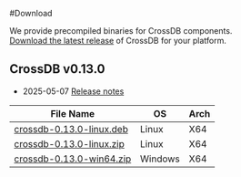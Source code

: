 #Download

We provide precompiled binaries for CrossDB components.  
[Download the latest release](https://github.com/crossdb-org/CrossDB/releases) of CrossDB for your platform.

## CrossDB v0.13.0

* 2025-05-07 [Release notes](../CHANGELOG.md#0.13.0)

 File Name | OS | Arch
 --------- | -------- | ----
 [crossdb-0.13.0-linux.deb](https://github.com/crossdb-org/CrossDB/releases/download/0.13.0/crossdb-0.13.0-linux.deb) | Linux | X64
 [crossdb-0.13.0-linux.zip](https://github.com/crossdb-org/CrossDB/releases/download/0.13.0/crossdb-0.13.0-linux.zip) | Linux | X64
 [crossdb-0.13.0-win64.zip](https://github.com/crossdb-org/CrossDB/releases/download/0.13.0/crossdb-0.13.0-win64.zip) | Windows | X64
